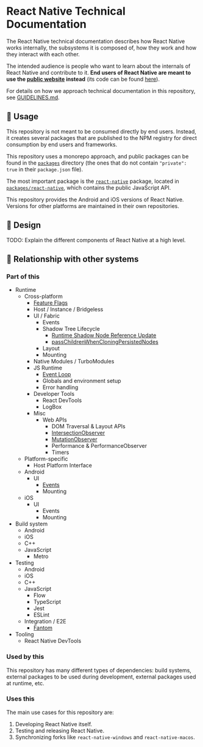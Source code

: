 # React Native Technical Documentation

The React Native technical documentation describes how React Native works
internally, the subsystems it is composed of, how they work and how they
interact with each other.

The intended audience is people who want to learn about the internals of React
Native and contribute to it. **End users of React Native are meant to use the
[public website](https://reactnative.dev) instead** (its code can be found
[here](https://github.com/facebook/react-native-website)).

For details on how we approach technical documentation in this repository, see
[GUIDELINES.md](./GUIDELINES.md).

## 🚀 Usage

This repository is not meant to be consumed directly by end users. Instead, it
creates several packages that are published to the NPM registry for direct
consumption by end users and frameworks.

This repository uses a monorepo approach, and public packages can be found in
the [`packages`](../packages/) directory (the ones that do not contain
`"private": true` in their `package.json` file).

The most important package is the
[`react-native`](https://www.npmjs.com/package/react-native) package, located in
[`packages/react-native`](../packages/react-native), which contains the public
JavaScript API.

This repository provides the Android and iOS versions of React Native. Versions
for other platforms are maintained in their own repositories.

## 📐 Design

TODO: Explain the different components of React Native at a high level.

## 🔗 Relationship with other systems

### Part of this

- Runtime
  - Cross-platform
    - [Feature Flags](../packages/react-native/src/private/featureflags/__docs__/README.md)
    - Host / Instance / Bridgeless
    - UI / Fabric
      - Events
      - Shadow Tree Lifecycle
        - [Runtime Shadow Node Reference Update](../packages/react-native/ReactCommon/react/renderer/core/__docs__/RSNRU.md)
        - [passChildrenWhenCloningPersistedNodes](../packages/react-native/ReactCommon/react/renderer/core/__docs__/passChildrenWhenCloning.md)
      - Layout
      - Mounting
    - Native Modules / TurboModules
    - JS Runtime
      - [Event Loop](../packages/react-native/ReactCommon/react/renderer/runtimescheduler/__docs__/README.md)
      - Globals and environment setup
      - Error handling
    - Developer Tools
      - React DevTools
      - LogBox
    - Misc
      - Web APIs
        - DOM Traversal & Layout APIs
        - [IntersectionObserver](../packages/react-native/src/private/webapis/intersectionobserver/__docs__/README.md)
        - [MutationObserver](../packages/react-native/src/private/webapis/mutationobserver/__docs__/README.md)
        - Performance & PerformanceObserver
        - Timers
  - Platform-specific
    - Host Platform Interface
  - Android
    - UI
      - [Events](../packages/react-native/ReactAndroid/src/main/java/com/facebook/react/fabric/events/__docs__/README.md)
      - Mounting
  - iOS
    - UI
      - Events
      - Mounting
- Build system
  - Android
  - iOS
  - C++
  - JavaScript
    - Metro
- Testing
  - Android
  - iOS
  - C++
  - JavaScript
    - Flow
    - TypeScript
    - Jest
    - ESLint
  - Integration / E2E
    - [Fantom](../packages/react-native-fantom/__docs__/README.md)
- Tooling
  - React Native DevTools

### Used by this

This repository has many different types of dependencies: build systems,
external packages to be used during development, external packages used at
runtime, etc.

### Uses this

The main use cases for this repository are:

1. Developing React Native itself.
2. Testing and releasing React Native.
3. Synchronizing forks like `react-native-windows` and `react-native-macos`.
